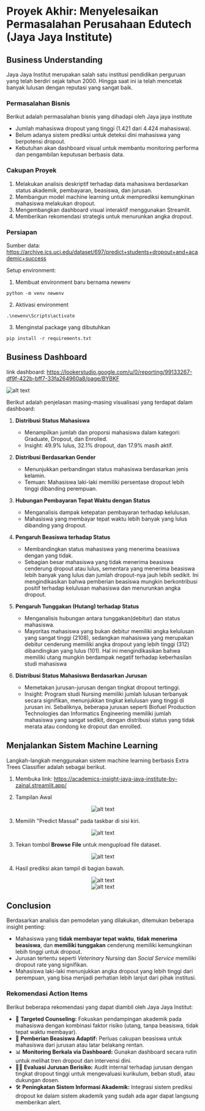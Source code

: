 # Proyek Akhir: Menyelesaikan Permasalahan Perusahaan Edutech (Jaya Jaya Institute)

## Business Understanding
Jaya Jaya Institut merupakan salah satu institusi pendidikan perguruan yang telah berdiri sejak tahun 2000. Hingga saat ini ia telah mencetak banyak lulusan dengan reputasi yang sangat baik.

### Permasalahan Bisnis
Berikut adalah permasalahan bisnis yang dihadapi oleh Jaya jaya institute
- Jumlah mahasiswa dropout yang tinggi (1.421 dari 4.424 mahasiswa).
- Belum adanya sistem prediksi untuk deteksi dini mahasiswa yang berpotensi dropout.
- Kebutuhan akan dashboard visual untuk membantu monitoring performa dan pengambilan keputusan berbasis data.


### Cakupan Proyek
1. Melakukan analisis deskriptif terhadap data mahasiswa berdasarkan status akademik, pembayaran, beasiswa, dan jurusan.
2. Membangun model machine learning untuk memprediksi kemungkinan mahasiswa melakukan dropout.
3. Mengembangkan dashboard visual interaktif menggunakan Streamlit.
4. Memberikan rekomendasi strategis untuk menurunkan angka dropout.

### Persiapan

Sumber data: https://archive.ics.uci.edu/dataset/697/predict+students+dropout+and+academic+success

Setup environment:
1. Membuat environment baru bernama newenv
```
python -m venv newenv
```
2. Aktivasi environment
```
.\newenv\Scripts\activate
```
3. Menginstal package yang dibutuhkan
```
pip install -r requirements.txt
```

## Business Dashboard
link dashboard: https://lookerstudio.google.com/u/0/reporting/99133267-df9f-422b-bff7-33fa264960a8/page/BYBKF

<img src="image\mosaicnim-dashboard.jpg" alt="alt text" width="whatever" height="whatever">

Berikut adalah penjelasan masing-masing visualisasi yang terdapat dalam dashboard:
1. **Distribusi Status Mahasiswa**
   - Menampilkan jumlah dan proporsi mahasiswa dalam kategori: Graduate, Dropout, dan Enrolled.
   - Insight: 49.9% lulus, 32.1% dropout, dan 17.9% masih aktif.

2. **Distribusi Berdasarkan Gender**
   - Menunjukkan perbandingan status mahasiswa berdasarkan jenis kelamin.
   - Temuan: Mahasiswa laki-laki memiliki persentase dropout lebih tinggi dibanding perempuan.

3. **Hubungan Pembayaran Tepat Waktu dengan Status**
   - Menganalisis dampak ketepatan pembayaran terhadap kelulusan.
   - Mahasiswa yang membayar tepat waktu lebih banyak yang lulus dibanding yang dropout.

4. **Pengaruh Beasiswa terhadap Status**
   - Membandingkan status mahasiswa yang menerima beasiswa dengan yang tidak.
   - Sebagian besar mahasiswa yang tidak menerima beasiswa cenderung dropout atau lulus, sementara yang menerima beasiswa lebih banyak yang lulus dan jumlah dropout-nya jauh lebih sedikit. Ini mengindikasikan bahwa pemberian beasiswa mungkin berkontribusi positif terhadap kelulusan mahasiswa dan menurunkan angka dropout.

5. **Pengaruh Tunggakan (Hutang) terhadap Status**
   - Menganalisis hubungan antara tunggakan(debitur) dan status mahasiswa.
   - Mayoritas mahasiswa yang bukan debitur memiliki angka kelulusan yang sangat tinggi (2108), sedangkan mahasiswa yang merupakan debitur cenderung memiliki angka dropout yang lebih tinggi (312) dibandingkan yang lulus (101). Hal ini mengindikasikan bahwa memiliki utang mungkin berdampak negatif terhadap keberhasilan studi mahasiswa

6. **Distribusi Status Mahasiswa Berdasarkan Jurusan**
   - Memetakan jurusan-jurusan dengan tingkat dropout tertinggi.
   - Insight: Program studi Nursing memiliki jumlah lulusan terbanyak secara signifikan, menunjukkan tingkat kelulusan yang tinggi di jurusan ini. Sebaliknya, beberapa jurusan seperti Biofuel Production Technologies dan Informatics Engineering memiliki jumlah mahasiswa yang sangat sedikit, dengan distribusi status yang tidak merata atau condong ke dropout dan enrolled.


## Menjalankan Sistem Machine Learning
Langkah-langkah menggunakan sistem machine learning berbasis Extra Trees Classifier	adalah sebagai berikut.

1. Membuka link: https://academics-insight-jaya-jaya-institute-by-zainal.streamlit.app/

2. Tampilan Awal
<center><img src="image\home.jpg" alt="alt text" width="whatever" height="whatever"></center>

3. Memilih "Predict Massal" pada taskbar di sisi kiri.

<center><img src="image\menu.jpg" alt="alt text" width="whatever" height="whatever"></center>

3. Tekan tombol **Browse File** untuk mengupload file dataset.

<center><img src="image\prediksi.jpg" alt="alt text" width="whatever" height="whatever"></center>

4. Hasil prediksi akan tampil di bagian bawah.
<center><img src="image\hasil1.jpg" alt="alt text" width="whatever" height="whatever"></center>

<center><img src="image\hasil2.jpg" alt="alt text" width="whatever" height="whatever"></center>

## Conclusion
Berdasarkan analisis dan pemodelan yang dilakukan, ditemukan beberapa insight penting:
- Mahasiswa yang **tidak membayar tepat waktu**, **tidak menerima beasiswa**, dan **memiliki tunggakan** cenderung memiliki kemungkinan lebih tinggi untuk dropout.
- Jurusan tertentu seperti *Veterinary Nursing* dan *Social Service* memiliki dropout rate yang signifikan.
- Mahasiswa laki-laki menunjukkan angka dropout yang lebih tinggi dari perempuan, yang bisa menjadi perhatian lebih lanjut dari pihak institusi.


### Rekomendasi Action Items
Berikut beberapa rekomendasi yang dapat diambil oleh Jaya Jaya Institut:
- 🎯 **Targeted Counseling:** Fokuskan pendampingan akademik pada mahasiswa dengan kombinasi faktor risiko (utang, tanpa beasiswa, tidak tepat waktu membayar).
- 💸 **Pemberian Beasiswa Adaptif:** Perluas cakupan beasiswa untuk mahasiswa dari jurusan atau latar belakang rentan.
- 📊 **Monitoring Berkala via Dashboard:** Gunakan dashboard secara rutin untuk melihat tren dropout dan intervensi dini.
- 🧑‍🏫 **Evaluasi Jurusan Berisiko:** Audit internal terhadap jurusan dengan tingkat dropout tinggi untuk mengevaluasi kurikulum, beban studi, atau dukungan dosen.
- 🛠️ **Peningkatan Sistem Informasi Akademik:** Integrasi sistem prediksi dropout ke dalam sistem akademik yang sudah ada agar dapat langsung memberikan alert.
